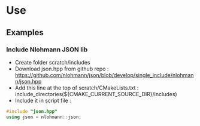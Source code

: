 # Use
## Examples
### Include Nlohmann JSON lib
- Create folder scratch/includes
- Download json.hpp from github repo : https://github.com/nlohmann/json/blob/develop/single_include/nlohmann/json.hpp
- Add this line at the top of scratch/CMakeLists.txt : include_directories(${CMAKE_CURRENT_SOURCE_DIR}/includes)
- Include it in script file : 
```cpp
#include "json.hpp"
using json = nlohmann::json;
```

